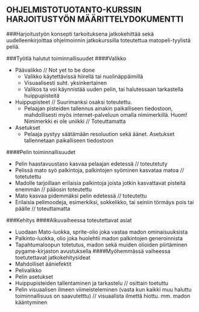 ## OHJELMISTOTUOTANTO-KURSSIN HARJOITUSTYÖN MÄÄRITTELYDOKUMENTTI

###Harjoitustyön konsepti
tarkoituksena jatkokehittää sekä uudelleenkirjoittaa ohjelmoinnin jatkokurssilla toteutettua matopeli-tyylistä peliä. 

###Työtlä halutut toiminnallisuudet
####Valikko
* Päävalikko // Not yet to be done 
	* Valikko käytettävissä hiirellä tai nuolinäppäimillä
	* Visuaalisesti suht. yksinkertainen
	* Valikos ta voi käynnistää uuden pelin, tai halutessaan tarkastella huippupisteitä
* Huippupisteet // Suurimanksi osaksi toteutettu.
	* Pelaajan pisteiden tallennus ainakin paikalliseen tiedostoon, mahdollisesti myös internet-palveluun omalla nimimerkillä. Huom! Nimimerkki ei ole uniikki // Toteuttamatta 
* Asetukset
	* Pelaaja pystyy säätämään resoluution sekä äänet. Asetukset tallennetaan paikalliseen tiedostoon 

####Pelin toiminnallisuudet
* Pelin haastavuustaso kasvaa pelaajan edetessä // toteutetuty
* Pelissä mato syö palkintoja, palkintojen syöminen kasvataa matoa // totetutettu 
* Madolle tarjoillaan erilaisia palkintoja joista jotkin kasvattavat pisteitä enemmän // pääosin toteutettu
* Mato kasvaa pidemmäksi pelin edetessä // toteutettu
* Erilaisia pelimoodeja, esimerkiksi, sokkelikko, tai seiniin törmäys pois tai päälle // toteuttamatta

###Kehitys 
####Alkuvaiheessa toteutettavat asiat
* Luodaan Mato-luokka, sprite-olio joka vastaa madon ominaisuuksista
* Palkinto-luokka, olio joka huolehtii madon palkintojen generoinnista 
* Tapahtumaloopun totetutus, madon sekä muiden olioiden piirtäminen pygame-kirjaston avustuksella 
####Myöhemmässä vaiheessa toetutettavat jatkokehitysideat
* Mahdolliset ääniefektit
* Pelivalikko
* Pelin asetukset
* Huippupisteiden tallentaminen ja tarkastelu // osittain toetuttu
* Pelin visuaalisen ilmeen viimeisteleminen (vasta kun kaikki muu haluttu toiminnallisuus on saavutetttu) // visuaalista ilmettä hiottu. mm. madon kääntyminen
